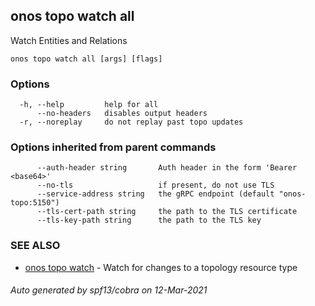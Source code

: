 ## onos topo watch all

Watch Entities and Relations

```
onos topo watch all [args] [flags]
```

### Options

```
  -h, --help         help for all
      --no-headers   disables output headers
  -r, --noreplay     do not replay past topo updates
```

### Options inherited from parent commands

```
      --auth-header string       Auth header in the form 'Bearer <base64>'
      --no-tls                   if present, do not use TLS
      --service-address string   the gRPC endpoint (default "onos-topo:5150")
      --tls-cert-path string     the path to the TLS certificate
      --tls-key-path string      the path to the TLS key
```

### SEE ALSO

* [onos topo watch](onos_topo_watch.md)	 - Watch for changes to a topology resource type

###### Auto generated by spf13/cobra on 12-Mar-2021
